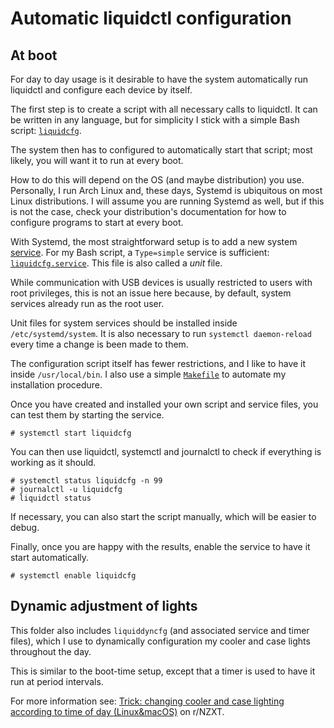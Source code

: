 Automatic liquidctl configuration
=================================

At boot
-------

For day to day usage is it desirable to have the system automatically run
liquidctl and configure each device by itself.

The first step is to create a script with all necessary calls to liquidctl.  It
can be written in any language, but for simplicity I stick with a simple Bash
script: [`liquidcfg`](./liquidcfg).

The system then has to configured to automatically start that script; most
likely, you will want it to run at every boot.

How to do this will depend on the OS (and maybe distribution) you use.
Personally, I run Arch Linux and, these days, Systemd is ubiquitous on most
Linux distributions.  I will assume you are running Systemd as well, but if
this is not the case, check your distribution's documentation for how to
configure programs to start at every boot.

With Systemd, the most straightforward setup is to add a new system
[service](https://www.freedesktop.org/software/systemd/man/systemd.service.html).
For my Bash script, a `Type=simple` service is sufficient:
[`liquidcfg.service`](./liquidcfg.service).  This file is also called a _unit_
file.

While communication with USB devices is usually restricted to users with root
privileges, this is not an issue here because, by default, system services
already run as the root user.

Unit files for system services should be installed inside
`/etc/systemd/system`.  It is also necessary to run `systemctl
daemon-reload` every time a change is been made to them.

The configuration script itself has fewer restrictions, and I like to have it
inside `/usr/local/bin`.  I also use a simple [`Makefile`](./Makefile) to
automate my installation procedure.

Once you have created and installed your own script and service files, you can
test them by starting the service.

```
# systemctl start liquidcfg
```

You can then use liquidctl, systemctl and journalctl to check if everything
is working as it should.

```
# systemctl status liquidcfg -n 99
# journalctl -u liquidcfg
# liquidctl status
```

If necessary, you can also start the script manually, which will be easier to
debug.

Finally, once you are happy with the results, enable the service to have it start
automatically.

```
# systemctl enable liquidcfg
```

Dynamic adjustment of lights
----------------------------

This folder also includes `liquiddyncfg` (and associated service and timer
files), which I use to dynamically configuration my cooler and case lights
throughout the day.

This is similar to the boot-time setup, except that a timer is used to have it
run at period intervals.

For more information see:
[Trick: changing cooler and case lighting according to time of day (Linux&macOS)](https://www.reddit.com/r/NZXT/comments/fz3o4t/trick_changing_cooler_and_case_lighting_according/)
on r/NZXT.
